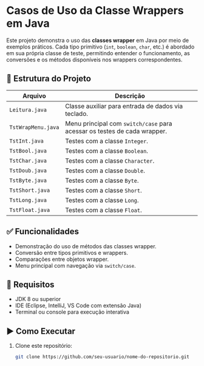 # Casos de Uso da Classe Wrappers em Java

Este projeto demonstra o uso das **classes wrapper** em Java por meio de exemplos práticos. Cada tipo primitivo (`int`, `boolean`, `char`, etc.) é abordado em sua própria classe de teste, permitindo entender o funcionamento, as conversões e os métodos disponíveis nos wrappers correspondentes.

## 🧱 Estrutura do Projeto

| Arquivo            | Descrição                                                                 |
|--------------------|---------------------------------------------------------------------------|
| `Leitura.java`     | Classe auxiliar para entrada de dados via teclado.                        |
| `TstWrapMenu.java` | Menu principal com `switch/case` para acessar os testes de cada wrapper. |
| `TstInt.java`      | Testes com a classe `Integer`.                                            |
| `TstBool.java`     | Testes com a classe `Boolean`.                                            |
| `TstChar.java`     | Testes com a classe `Character`.                                          |
| `TstDoub.java`     | Testes com a classe `Double`.                                             |
| `TstByte.java`     | Testes com a classe `Byte`.                                               |
| `TstShort.java`    | Testes com a classe `Short`.                                              |
| `TstLong.java`     | Testes com a classe `Long`.                                               |
| `TstFloat.java`    | Testes com a classe `Float`.                                              |

## ✅ Funcionalidades

- Demonstração do uso de métodos das classes wrapper.
- Conversão entre tipos primitivos e wrappers.
- Comparações entre objetos wrapper.
- Menu principal com navegação via `switch/case`.

## 📌 Requisitos

- JDK 8 ou superior
- IDE (Eclipse, IntelliJ, VS Code com extensão Java)
- Terminal ou console para execução interativa

## ▶️ Como Executar

1. Clone este repositório:
   ```bash
   git clone https://github.com/seu-usuario/nome-do-repositorio.git
